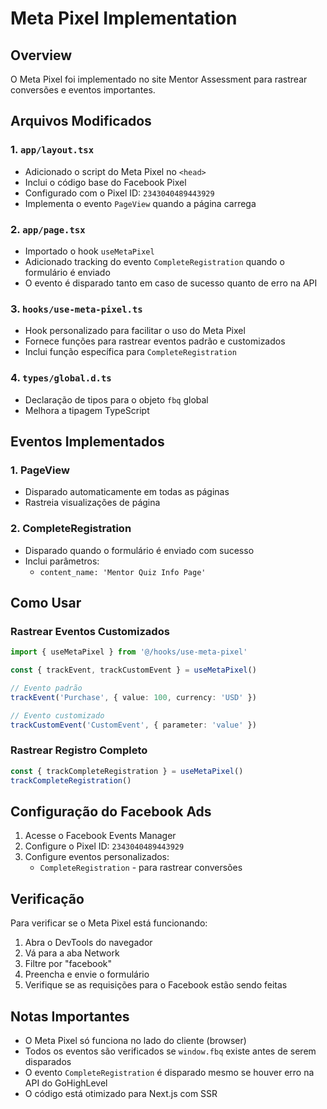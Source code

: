 # Meta Pixel Implementation

## Overview
O Meta Pixel foi implementado no site Mentor Assessment para rastrear conversões e eventos importantes.

## Arquivos Modificados

### 1. `app/layout.tsx`
- Adicionado o script do Meta Pixel no `<head>`
- Inclui o código base do Facebook Pixel
- Configurado com o Pixel ID: `2343040489443929`
- Implementa o evento `PageView` quando a página carrega

### 2. `app/page.tsx`
- Importado o hook `useMetaPixel`
- Adicionado tracking do evento `CompleteRegistration` quando o formulário é enviado
- O evento é disparado tanto em caso de sucesso quanto de erro na API

### 3. `hooks/use-meta-pixel.ts`
- Hook personalizado para facilitar o uso do Meta Pixel
- Fornece funções para rastrear eventos padrão e customizados
- Inclui função específica para `CompleteRegistration`

### 4. `types/global.d.ts`
- Declaração de tipos para o objeto `fbq` global
- Melhora a tipagem TypeScript

## Eventos Implementados

### 1. PageView
- Disparado automaticamente em todas as páginas
- Rastreia visualizações de página

### 2. CompleteRegistration
- Disparado quando o formulário é enviado com sucesso
- Inclui parâmetros:
  - `content_name: 'Mentor Quiz Info Page'`

## Como Usar

### Rastrear Eventos Customizados
```typescript
import { useMetaPixel } from '@/hooks/use-meta-pixel'

const { trackEvent, trackCustomEvent } = useMetaPixel()

// Evento padrão
trackEvent('Purchase', { value: 100, currency: 'USD' })

// Evento customizado
trackCustomEvent('CustomEvent', { parameter: 'value' })
```

### Rastrear Registro Completo
```typescript
const { trackCompleteRegistration } = useMetaPixel()
trackCompleteRegistration()
```

## Configuração do Facebook Ads

1. Acesse o Facebook Events Manager
2. Configure o Pixel ID: `2343040489443929`
3. Configure eventos personalizados:
   - `CompleteRegistration` - para rastrear conversões

## Verificação

Para verificar se o Meta Pixel está funcionando:

1. Abra o DevTools do navegador
2. Vá para a aba Network
3. Filtre por "facebook"
4. Preencha e envie o formulário
5. Verifique se as requisições para o Facebook estão sendo feitas

## Notas Importantes

- O Meta Pixel só funciona no lado do cliente (browser)
- Todos os eventos são verificados se `window.fbq` existe antes de serem disparados
- O evento `CompleteRegistration` é disparado mesmo se houver erro na API do GoHighLevel
- O código está otimizado para Next.js com SSR
